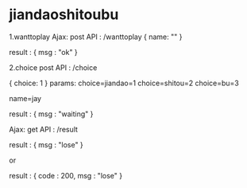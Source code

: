 # jiandaoshitoubu





1.wanttoplay
Ajax: post
API : 	/wanttoplay
{
  name: ""
}


result : {
	msg : "ok"
}





2.choice
post
API : /choice

{
  choice: 1
}
params:
choice=jiandao=1
choice=shitou=2
choice=bu=3

name=jay




result : {
	msg : "waiting"
}







Ajax: get 
API : /result

result : {
	msg : "lose"
}

or

result : {
	code : 200,
	msg : "lose"
}
